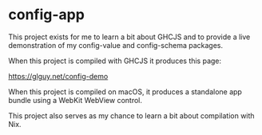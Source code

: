 config-app
==========

This project exists for me to learn a bit about GHCJS and to provide a
live demonstration of my config-value and config-schema packages.

When this project is compiled with GHCJS it produces this page:

https://glguy.net/config-demo

When this project is compiled on macOS, it produces a standalone
app bundle using a WebKit WebView control.


This project also serves as my chance to learn a bit about compilation
with Nix.
